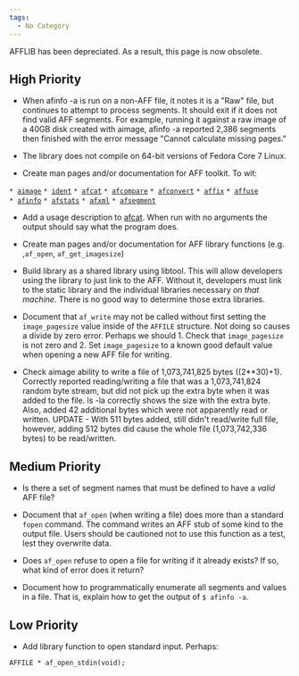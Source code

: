 ```yaml
---
tags:
  - No Category
---
```

AFFLIB has been depreciated. As a result, this page is now obsolete.

## High Priority

- When afinfo -a is run on a non-AFF file, it notes it is a "Raw" file,
  but continues to attempt to process segments. It should exit if it
  does not find valid AFF segments. For example, running it against a
  raw image of a 40GB disk created with aimage, afinfo -a reported 2,386
  segments then finished with the error message "Cannot calculate
  missing pages."

<!-- -->

- The library does not compile on 64-bit versions of Fedora Core 7
  Linux.

<!-- -->

- Create man pages and/or documentation for AFF toolkit. To wit:

`* `[`aimage`](aimage.md)
`* `[`ident`](ident.md)
`* `[`afcat`](afcat.md)
`* `[`afcompare`](afcompare.md)
`* `[`afconvert`](afconvert.md)
`* `[`affix`](affix.md)
`* `[`affuse`](affuse.md)
`* `[`afinfo`](afinfo.md)
`* `[`afstats`](afstats.md)
`* `[`afxml`](afxml.md)
`* `[`afsegment`](afsegment.md)

- Add a usage description to [afcat](afcat.md). When run with no
  arguments the output should say what the program does.

<!-- -->

- Create man pages and/or documentation for AFF library functions (e.g.
  ,`af_open`, `af_get_imagesize`)

<!-- -->

- Build library as a shared library using libtool. This will allow
  developers using the library to just link to the AFF. Without it,
  developers must link to the static library and the individual
  libraries necessary <em>on that machine</em>. There is no good way to
  determine those extra libraries.

<!-- -->

- Document that `af_write` may not be called without first setting the
  `image_pagesize` value inside of the `AFFILE` structure. Not doing so
  causes a divide by zero error. Perhaps we should 1. Check that
  `image_pagesize` is not zero and 2. Set `image_pagesize` to a known
  good default value when opening a new AFF file for writing.

<!-- -->

- Check aimage ability to write a file of 1,073,741,825 bytes
  ((2\*\*30)+1). Correctly reported reading/writing a file that was a
  1,073,741,824 random byte stream, but did not pick up the extra byte
  when it was added to the file. ls -la correctly shows the size with
  the extra byte. Also, added 42 additional bytes which were not
  apparently read or written. UPDATE - With 511 bytes added, still
  didn't read/write full file, however, adding 512 bytes did cause the
  whole file (1,073,742,336 bytes) to be read/written.

## Medium Priority

- Is there a set of segment names that must be defined to have a *valid*
  AFF file?

<!-- -->

- Document that `af_open` (when writing a file) does more than a
  standard `fopen` command. The command writes an AFF stub of some kind
  to the output file. Users should be cautioned not to use this function
  as a test, lest they overwrite data.

<!-- -->

- Does `af_open` refuse to open a file for writing if it already exists?
  If so, what kind of error does it return?

<!-- -->

- Document how to programmatically enumerate all segments and values in
  a file. That is, explain how to get the output of `$ afinfo -a`.

## Low Priority

- Add library function to open standard input. Perhaps:

<!-- -->

    AFFILE * af_open_stdin(void);